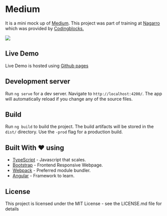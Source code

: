 # Medium 

It is a mini mock up of [Medium](https://medium.com).
This project was part of training at <a href='http://www.nagarro.com/en'>Nagarro</a> which was provided by <a href='https://codingblocks.com/'>Codingblocks.</a> 


<img src='https://imgur.com/PyqX3P6.png'/>

## Live Demo

Live Demo is hosted using [Github pages](https://kartik1607.github.io/minimalist/)

## Development server

Run `ng serve` for a dev server. Navigate to `http://localhost:4200/`. The app will automatically reload if you change any of the source files.

## Build

Run `ng build` to build the project. The build artifacts will be stored in the `dist/` directory. Use the `-prod` flag for a production build.

## Built With  :heart:   using

* [TypeScript](https://www.typescriptlang.org) - Javascript that scales.
* [Bootstrap](https://getbootstrap.com/) - Frontend Responsive Webpage.
* [Webpack](https://webpack.js.org/) - Preferred module bundler.
* [Angular](https://angular.io) - Framework to learn.

## License

This project is licensed under the MIT License - see the LICENSE.md file for details

